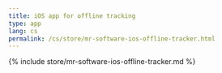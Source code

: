 ```yaml
---
title: iOS app for offline tracking
type: app
lang: cs
permalink: /cs/store/mr-software-ios-offline-tracker.html
---
```


{% include store/mr-software-ios-offline-tracker.md %}
